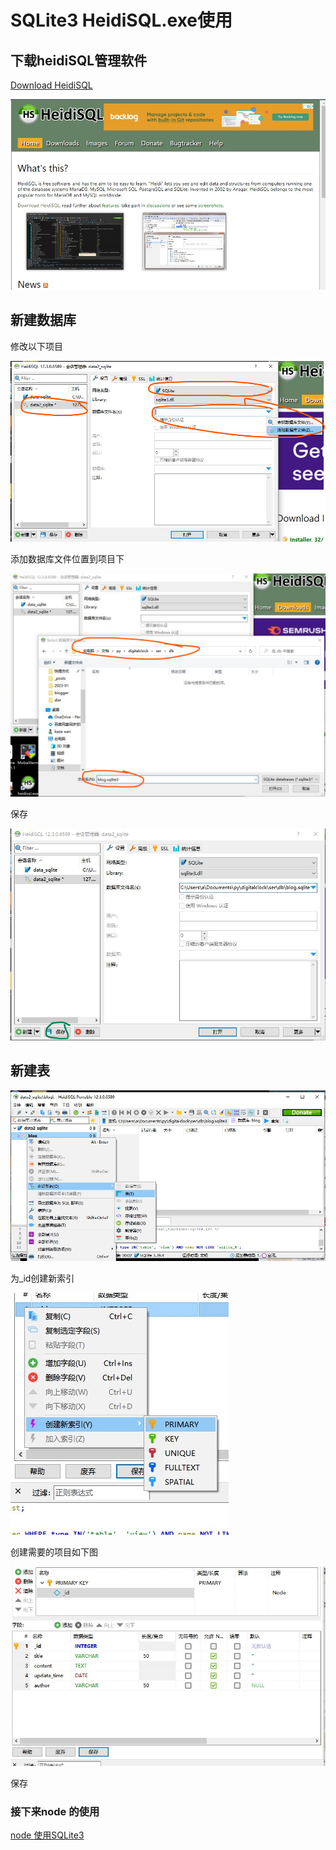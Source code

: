 # SQLite3 HeidiSQL.exe使用

## 下载heidiSQL管理软件

[Download HeidiSQL](https://www.heidisql.com/download.php)

![Untitled](SQLite3%20HeidiSQL%20exe%E4%BD%BF%E7%94%A8%2071f6af92c2b54fde957d361fc8ad432e/Untitled.png)

## 新建数据库

修改以下项目

![Untitled](SQLite3%20HeidiSQL%20exe%E4%BD%BF%E7%94%A8%2071f6af92c2b54fde957d361fc8ad432e/Untitled%201.png)

添加数据库文件位置到项目下

![Untitled](SQLite3%20HeidiSQL%20exe%E4%BD%BF%E7%94%A8%2071f6af92c2b54fde957d361fc8ad432e/Untitled%202.png)

保存

![Untitled](SQLite3%20HeidiSQL%20exe%E4%BD%BF%E7%94%A8%2071f6af92c2b54fde957d361fc8ad432e/Untitled%203.png)

## 新建表

![Untitled](SQLite3%20HeidiSQL%20exe%E4%BD%BF%E7%94%A8%2071f6af92c2b54fde957d361fc8ad432e/Untitled%204.png)

为_id创建新索引

![Untitled](SQLite3%20HeidiSQL%20exe%E4%BD%BF%E7%94%A8%2071f6af92c2b54fde957d361fc8ad432e/Untitled%205.png)

创建需要的项目如下图

![Untitled](SQLite3%20HeidiSQL%20exe%E4%BD%BF%E7%94%A8%2071f6af92c2b54fde957d361fc8ad432e/Untitled%206.png)

保存

### 接下来node 的使用

[node 使用SQLite3](node%20%E4%BD%BF%E7%94%A8SQLite3%208dbba19133844936ad59d4d8698f5df1.md)